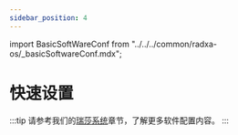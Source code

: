 ```yaml
---
sidebar_position: 4
---
```


import BasicSoftWareConf from "../../../common/radxa-os/\_basicSoftwareConf.mdx";

# 快速设置

<BasicSoftWareConf model="rock-5-itx" rsetup_path="../radxa-os/rsetup#system-update" product="Radxa ROCK 5 ITX" />

:::tip
请参考我们的[瑞莎系统](../radxa-os/)章节，了解更多软件配置内容。
:::
